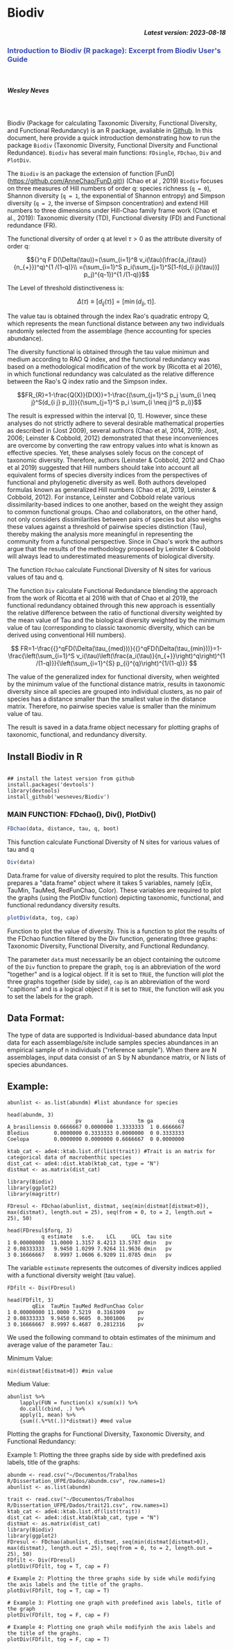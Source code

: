 <!-- README.md is generated from README.Rmd. Please edit that file -->

# Biodiv

<h5 align="right">

Latest version: 2023-08-18

</h5>

<font color="394CAE">

<h3 color="394CAE" style="font-weight: bold">

Introduction to Biodiv (R package): Excerpt from Biodiv User's Guide

</h3>

</font> <br>

<h5><b> Wesley Neves</b> <br><br></h5>

<br> Biodiv (Package for calculating Taxonomic Diversity, Functional Diversity, and Functional Redundancy) is an R package, avaliable in [Github](https://github.com/wesneves/Biodiv.git). In this document, here provide a quick introduction demonstrating how to run the package `Biodiv` (Taxonomic Diversity, Functional Diversity and Functional Redundance). `Biodiv` has several main functions: `FDsingle`, `FDchao`, `Div` and `PlotDiv`.

The `Biodiv` is an package the extension of function [FunD] ([https://github.com/AnneChao/FunD.git)](https://github.com/AnneChao/FunD.git)) (Chao et al , 2019) `Biodiv` focuses on three measures of Hill numbers of order q: species richness (`q = 0`), Shannon diversity (`q = 1`, the exponential of Shannon entropy) and Simpson diversity (`q = 2`, the inverse of Simpson concentration) and extend Hill numbers to three dimensions under Hill-Chao family frame work (Chao et al., 2019): Taxonomic diversity (TD), Functional diversity (FD) and Functional redundance (FR).

The functional diversity of order q at level $\tau>0$ as the attribute diversity of order q:

$${}^q F D(\Delta(\tau))=(\sum_{i=1}^8 v_i(\tau)(\frac{a_i(\tau)}{n_{+}})^q)^{1 /(1-q)}\\ =(\sum_{i=1}^S p_i(\sum_{j=1}^S[1-f(d_{i j}(\tau))] p_j)^{q-1})^{1 /(1-q)}$$

The Level of threshold distinctiveness is:

$$
\begin{equation} \Delta(\tau) \equiv\left[d_{i j}(\tau)\right]=\left[\min \left(d_{i j}, \tau\right)\right] . \end{equation}
$$

The value tau is obtained through the index Rao's quadratic entropy Q, which represents the mean functional distance between any two individuals randomly selected from the assemblage (hence accounting for species abundance).

The diversity functional is obtained through the tau value minimun and medium according to RAO Q index, and the functional redundancy was based on a methodological modification of the work by (Ricotta et al 2016), in which functional redundancy was calculated as the relative difference between the Rao's Q index ratio and the Simpson index.

$$FR_{R}=1-\frac{Q(X)}{D(X)}=1-\frac{(\sum_{j=1}^S p_j \sum_{i \neq j}^S(d_{i j} p_i))}{(\sum_{j=1}^S p_i \sum_{i \neq j}^S p_i)}$$

The result is expressed within the interval [0, 1]. However, since these analyses do not strictly adhere to several desirable mathematical properties as described in (Jost 2009), several authors (Chao et al, 2014, 2019; Jost, 2006; Leinster & Cobbold, 2012) demonstrated that these inconveniences are overcome by converting the raw entropy values into what is known as effective species. Yet, these analyses solely focus on the concept of taxonomic diversity. Therefore, authors (Leinster & Cobbold, 2012 and Chao et al 2019) suggested that Hill numbers should take into account all equivalent forms of species diversity indices from the perspectives of functional and phylogenetic diversity as well. Both authors developed formulas known as generalized Hill numbers (Chao et al, 2019, Leinster & Cobbold, 2012). For instance, Leinster and Cobbold relate various dissimilarity-based indices to one another, based on the weight they assign to common functional groups. Chao and collaborators, on the other hand, not only considers dissimilarities between pairs of species but also weighs these values against a threshold of pairwise species distinction (Tau), thereby making the analysis more meaningful in representing the community from a functional perspective. Since in Chao's work the authors argue that the results of the methodology proposed by Leinster & Cobbold will always lead to underestimated measurements of biological diversity.

The function `FDchao` calculate Functional Diversity of N sites for various values of tau and q.

The function `Div` calculate Functional Redundance blending the approach from the work of Ricotta et al 2016 with that of Chao et al 2019, the functional redundancy obtained through this new approach is essentially the relative difference between the ratio of functional diversity weighted by the mean value of Tau and the biological diversity weighted by the minimum value of tau (corresponding to classic taxonomic diversity, which can be derived using conventional Hill numbers).

$$
FR=1-\frac{{}^qFD(\Delta(\tau_{med}))}{{}^qFD(\Delta(\tau_{min}))}=1-\frac{\left(\sum_{i=1}^S v_i(\tau)\left(\frac{a_i(\tau)}{n_{+}}\right)^q\right)^{1 /(1-q)}}{\left(\sum_{i=1}^{S} p_{i}^{q}\right)^{1/(1-q)}}
$$

The value of the generalized index for functional diversity, when weighted by the minimum value of the functional distance matrix, results in taxonomic diversity since all species are grouped into individual clusters, as no pair of species has a distance smaller than the smallest value in the distance matrix. Therefore, no pairwise species value is smaller than the minimum value of tau.

The result is saved in a data.frame object necessary for plotting graphs of taxonomic, functional, and redundancy diversity.

## Install Biodiv in R

```{r}

## install the latest version from github
install.packages('devtools')
library(devtools)
install_github('wesneves/Biodiv')
```

### MAIN FUNCTION: FDchao(), Div(), PlotDiv()

``` r
FDchao(data, distance, tau, q, boot)
```

This function calculate Functional Diversity of N sites for various values of tau and q

``` r
Div(data)
```

Data.frame for value of diversity required to plot the results. This function prepares a "data.frame" object where it takes 5 variables, namely (qEix, TauMin, TauMed, RedFunChao, Color). These variables are required to plot the graphs (using the PlotDiv function) depicting taxonomic, functional, and functional redundancy diversity results.

``` r
plotDiv(data, tog, cap)
```

Function to plot the value of diversity. This is a function to plot the results of the FDchao function filtered by the Div function, generating three graphs: Taxonomic Diversity, Functional Diversity, and Functional Redundancy.

The parameter `data` must necessarily be an object containing the outcome of the `Div` function to prepare the graph, `tog` is an abbreviation of the word "together" and is a logical object. If it is set to `TRUE`, the function will plot the three graphs together (side by side), `cap` is an abbreviation of the word "capitions" and is a logical object if it is set to `TRUE`, the function will ask you to set the labels for the graph.

## Data Format:

The type of data are supported is Individual-based abundance data Input data for each assemblage/site include samples species abundances in an empirical sample of n individuals ("reference sample"). When there are N assemblages, input data consist of an S by N abundance matrix, or N lists of species abundances.

## Example:

```{r}
abunlist <- as.list(abundm) #list abundance for species
```

```{r}
head(abundm, 3)
                      pv        ia        tm ga        cq
A_brasiliensis 0.6666667 0.0000000 1.3333333  1 0.6666667
Bledius        0.0000000 0.3333333 0.0000000  0 0.3333333
Coelopa        0.0000000 0.0000000 0.6666667  0 0.0000000
```

```{r}
ktab_cat <- ade4::ktab.list.df(list(trait)) #Trait is an matrix for categorical data of macrobenthic species 
dist_cat <- ade4::dist.ktab(ktab_cat, type = "N")
distmat <- as.matrix(dist_cat)

library(Biodiv)
library(ggplot2)
library(magrittr)

FDresul <- FDchao(abunlist, distmat, seq(min(distmat[distmat>0]), max(distmat), length.out = 25), seq(from = 0, to = 2, length.out = 25), 50)
```

```{r}
head(FDresul$forq, 3)
           q estimate   s.e.    LCL     UCL  tau site
1 0.00000000  11.0000 1.3157 8.4213 13.5787 dmin   pv
2 0.08333333   9.9450 1.0299 7.9264 11.9636 dmin   pv
3 0.16666667   8.9997 1.0606 6.9209 11.0785 dmin   pv
```

The variable `estimate` represents the outcomes of diversity indices applied with a functional diversity weight (tau value).

```{r}
FDfilt <- Div(FDresul)
```

```{r}
head(FDfilt, 3)
        qEix  TauMin TauMed RedFunChao Color
1 0.00000000 11.0000 7.5219  0.3161909    pv
2 0.08333333  9.9450 6.9605  0.3001006    pv
3 0.16666667  8.9997 6.4687  0.2812316    pv
```

We used the following command to obtain estimates of the minimum and average value of the parameter Tau.:

Minimum Value:

```{r}
min(distmat[distmat>0]) #min value
```

Medium Value:

```{r}
abunlist %>%
    lapply(FUN = function(x) x/sum(x)) %>%
    do.call(cbind, .) %>%
    apply(1, mean) %>%
    {sum((.%*%t(.))*distmat)} #med value
```

Plotting the graphs for Functional Diversity, Taxonomic Diversity, and Functional Redundancy:

Example 1: Plotting the three graphs side by side with predefined axis labels, title of the graphs:

```{r}
abundm <- read.csv("~/Documentos/Trabalhos R/Dissertation_UFPE/Dados/abundm.csv", row.names=1)
abunlist <- as.list(abundm)

trait <- read.csv("~/Documentos/Trabalhos R/Dissertation_UFPE/Dados/trait21.csv", row.names=1)
ktab_cat <- ade4::ktab.list.df(list(trait))
dist_cat <- ade4::dist.ktab(ktab_cat, type = "N")
distmat <- as.matrix(dist_cat)
library(Biodiv)
library(ggplot2)
FDresul <- FDchao(abunlist, distmat, seq(min(distmat[distmat>0]), max(distmat), length.out = 25), seq(from = 0, to = 2, length.out = 25), 50)
FDfilt <- Div(FDresul)
plotDiv(FDfilt, tog = T, cap = F)
```

```{r}
# Example 2: Plotting the three graphs side by side while modifying the axis labels and the title of the graphs.
plotDiv(FDfilt, tog = T, cap = T)

# Example 3: Plotting one graph with predefined axis labels, title of the graph
plotDiv(FDfilt, tog = F, cap = F)

# Example 4: Plotting one graph while modifyinh the axis labels and the title of the graphs.
plotDiv(FDfilt, tog = F, cap = T)
```
